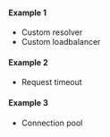 #### Example 1

- Custom resolver
- Custom loadbalancer

#### Example 2

- Request timeout

#### Example 3

- Connection pool


